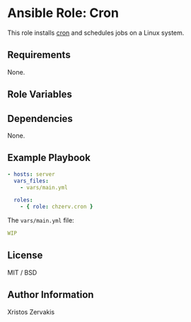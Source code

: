 # Ansible Role: Cron

This role installs [cron](https://wiki.archlinux.org/index.php/Cron) and schedules jobs on a Linux system.

## Requirements

None.

## Role Variables

## Dependencies

None.

## Example Playbook

```yaml
- hosts: server
  vars_files:
    - vars/main.yml

  roles:
    - { role: chzerv.cron }
```

The `vars/main.yml` file:

```yaml
WIP
```

## License

MIT / BSD

## Author Information

Xristos Zervakis
